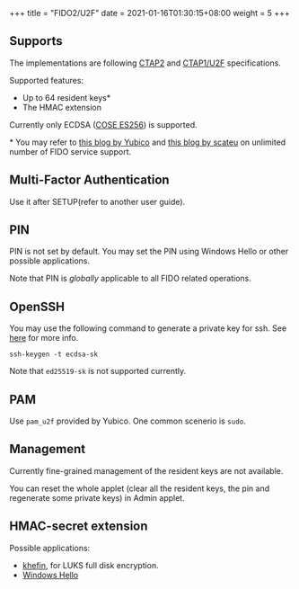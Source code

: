 +++
title = "FIDO2/U2F"
date =  2021-01-16T01:30:15+08:00
weight = 5
+++

## Supports

The implementations are following [CTAP2](https://fidoalliance.org/specs/fido-v2.0-ps-20190130/fido-client-to-authenticator-protocol-v2.0-ps-20190130.html) and [CTAP1/U2F](https://fidoalliance.org/specs/fido-u2f-v1.0-ps-20141009/fido-u2f-hid-protocol-ps-20141009.html) specifications.

Supported features:

- Up to 64 resident keys\*
- The HMAC extension

Currently only ECDSA ([COSE ES256](https://www.iana.org/assignments/cose/cose.xhtml#algorithms)) is supported.

\* You may refer to [this blog by Yubico](https://www.yubico.com/blog/yubicos-u2f-key-wrapping/) and [this blog by scateu](http://scateu.me/2016/11/30/u2f-zero.html) on unlimited number of FIDO service support.

## Multi-Factor Authentication

Use it after SETUP(refer to another user guide).

## PIN

PIN is not set by default. You may set the PIN using Windows Hello or other possible applications.

Note that PIN is *globally* applicable to all FIDO related operations.

## OpenSSH

You may use the following command to generate a private key for ssh. See [here](https://undeadly.org/cgi?action=article;sid=20191115064850) for more info.

```
ssh-keygen -t ecdsa-sk
```

Note that `ed25519-sk` is not supported currently.

## PAM

Use `pam_u2f` provided by Yubico. One common scenerio is `sudo`.

## Management

Currently fine-grained management of the resident keys are not available.

You can reset the whole applet (clear all the resident keys, the pin and regenerate some private keys) in Admin applet.

## HMAC-secret extension

Possible applications:

- [khefin](https://github.com/mjec/khefin), for LUKS full disk encryption.
- [Windows Hello](https://docs.microsoft.com/en-us/windows/security/identity-protection/hello-for-business/microsoft-compatible-security-key)

